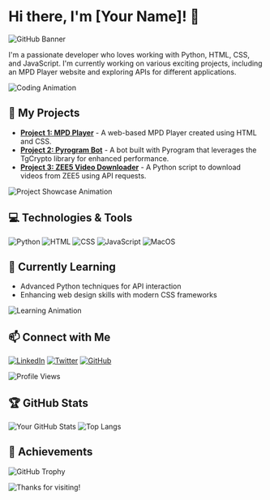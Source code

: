 # Hi there, I'm [Your Name]! 👋

![GitHub Banner](https://your-image-link.com/banner.gif)

I'm a passionate developer who loves working with Python, HTML, CSS, and JavaScript. I'm currently working on various exciting projects, including an MPD Player website and exploring APIs for different applications.

![Coding Animation](https://your-image-link.com/coding.gif)

## 🚀 My Projects

- **[Project 1: MPD Player](https://github.com/yourusername/project1)** - A web-based MPD Player created using HTML and CSS.
- **[Project 2: Pyrogram Bot](https://github.com/yourusername/project2)** - A bot built with Pyrogram that leverages the TgCrypto library for enhanced performance.
- **[Project 3: ZEE5 Video Downloader](https://github.com/yourusername/project3)** - A Python script to download videos from ZEE5 using API requests.

![Project Showcase Animation](https://your-image-link.com/project_showcase.gif)

## 💻 Technologies & Tools

![Python](https://img.shields.io/badge/Python-3776AB?style=for-the-badge&logo=python&logoColor=white)
![HTML](https://img.shields.io/badge/HTML5-E34F26?style=for-the-badge&logo=html5&logoColor=white)
![CSS](https://img.shields.io/badge/CSS3-1572B6?style=for-the-badge&logo=css3&logoColor=white)
![JavaScript](https://img.shields.io/badge/JavaScript-F7DF1E?style=for-the-badge&logo=javascript&logoColor=black)
![MacOS](https://img.shields.io/badge/macOS-000000?style=for-the-badge&logo=apple&logoColor=white)

## 🌱 Currently Learning

- Advanced Python techniques for API interaction
- Enhancing web design skills with modern CSS frameworks

![Learning Animation](https://your-image-link.com/learning.gif)

## 📫 Connect with Me

[![LinkedIn](https://img.shields.io/badge/LinkedIn-0077B5?style=for-the-badge&logo=linkedin&logoColor=white)](https://linkedin.com/in/yourusername)
[![Twitter](https://img.shields.io/badge/Twitter-1DA1F2?style=for-the-badge&logo=twitter&logoColor=white)](https://twitter.com/yourusername)
[![GitHub](https://img.shields.io/badge/GitHub-100000?style=for-the-badge&logo=github&logoColor=white)](https://github.com/yourusername)

![Profile Views](https://komarev.com/ghpvc/?username=yourusername&style=flat-square&color=blue)

## 🏆 GitHub Stats

![Your GitHub Stats](https://github-readme-stats.vercel.app/api?username=yourusername&show_icons=true&theme=radical)
![Top Langs](https://github-readme-stats.vercel.app/api/top-langs/?username=yourusername&layout=compact&theme=radical)

## 🎉 Achievements

![GitHub Trophy](https://github-profile-trophy.vercel.app/?username=yourusername&theme=radical)

![Thanks for visiting!](https://your-image-link.com/thanks.gif)
